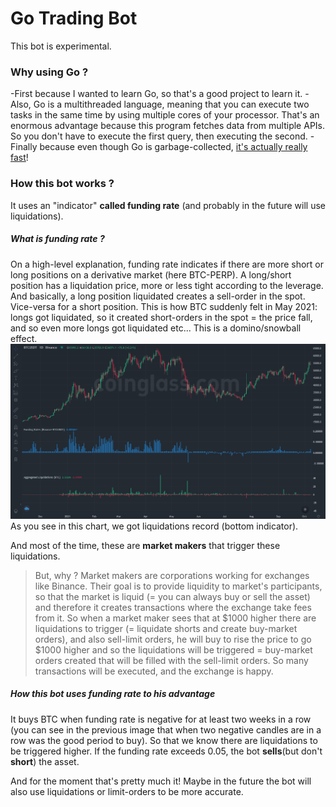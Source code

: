 # Go Trading Bot

This bot is experimental.

### Why using Go ?

-First because I wanted to learn Go, so that's a good project to learn it.
-Also, Go is a multithreaded language, meaning that you can execute two tasks in the same time by using multiple cores of your processor. That's an enormous advantage because this program fetches data from multiple APIs. So you don't have to execute the first query, then executing the second.
-Finally because even though Go is garbage-collected, [it's actually really fast](https://youtu.be/Z0GX2mTUtfo)!

### How this bot works ?

It uses an "indicator" **called funding rate** (and probably in the future will use liquidations).

##### What is funding rate ?

On a high-level explanation, funding rate indicates if there are more short or long positions on a derivative market (here BTC-PERP). A long/short position has a liquidation price, more or less tight according to the leverage.
And basically, a long position liquidated creates a sell-order in the spot. Vice-versa for a short position. This is how BTC suddenly felt in May 2021: longs got liquidated, so it created short-orders in the spot = the price fall, and so even more longs got liquidated etc... This is a domino/snowball effect.
![image](./BTC-chart.png)
As you see in this chart, we got liquidations record (bottom indicator).

And most of the time, these are **market makers** that trigger these liquidations.
> But, why ?
Market makers are corporations working for exchanges like Binance. Their goal is to provide liquidity to market's participants, so that the market is liquid (= you can always buy or sell the asset) and therefore it creates transactions where the exchange take fees from it.
So when a market maker sees that at $1000 higher there are liquidations to trigger (= liquidate shorts and create buy-market orders), and also sell-limit orders, he will buy to rise the price to go $1000 higher and so the liquidations will be triggered = buy-market orders created that will be filled with the sell-limit orders. So many transactions will be executed, and the exchange is happy.

##### How this bot uses funding rate to his advantage

It buys BTC when funding rate is negative for at least two weeks in a row (you can see in the previous image that when two negative candles are in a row was the good period to buy). So that we know there are liquidations to be triggered higher.
If the funding rate exceeds 0.05, the bot **sells**(but don't **short**) the asset.


And for the moment that's pretty much it! Maybe in the future the bot will also use liquidations or limit-orders to be more accurate.
